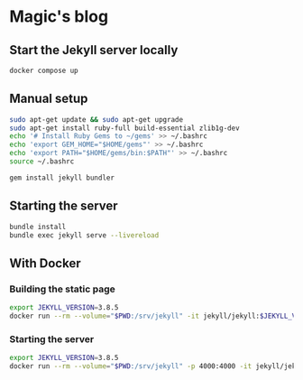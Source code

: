 # Magic's blog

## Start the Jekyll server locally

```bash
docker compose up
```

## Manual setup

```bash
sudo apt-get update && sudo apt-get upgrade
sudo apt-get install ruby-full build-essential zlib1g-dev
echo '# Install Ruby Gems to ~/gems' >> ~/.bashrc
echo 'export GEM_HOME="$HOME/gems"' >> ~/.bashrc
echo 'export PATH="$HOME/gems/bin:$PATH"' >> ~/.bashrc
source ~/.bashrc

gem install jekyll bundler
```

## Starting the server

```bash
bundle install
bundle exec jekyll serve --livereload
```

## With Docker

### Building the static page

```bash
export JEKYLL_VERSION=3.8.5
docker run --rm --volume="$PWD:/srv/jekyll" -it jekyll/jekyll:$JEKYLL_VERSION jekyll build
```

### Starting the server

```bash
export JEKYLL_VERSION=3.8.5
docker run --rm --volume="$PWD:/srv/jekyll" -p 4000:4000 -it jekyll/jekyll:$JEKYLL_VERSION jekyll serve --watch --drafts
```
